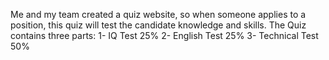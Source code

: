 Me and my team created a quiz website, so when someone applies to a position, this quiz will test the candidate knowledge and skills. The Quiz contains three parts: 1- IQ Test 25% 2- English Test 25% 3- Technical Test 50%
